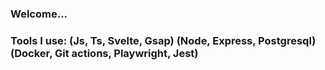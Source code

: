 ### Welcome... 

### Tools I use: (Js, Ts, Svelte, Gsap) (Node, Express, Postgresql) (Docker, Git actions, Playwright, Jest)
